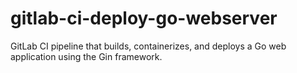 # gitlab-ci-deploy-go-webserver
GitLab CI pipeline that builds, containerizes, and deploys a Go web application using the Gin framework.

